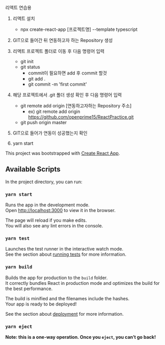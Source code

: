 리액트 연습용

1. 리액트 설치
   - npx create-react-app [프로젝트명] --template typescript
2. GIT으로 들어간 뒤 연동하고자 하는 Repository 생성
3. 리액트 프로젝트 폴더로 이동 후 다음 명령어 입력
   - git init
   - git status
     - commit이 필요하면 add 후 commit 할것
     - git add .
     - git commit -m 'first commit'
4. 해당 프로젝트에서 .git 폴더 생성 확인 후 다음 명령어 입력
   - git remote add origin [연동하고자하는 Repository 주소]
     - ex) git remote add origin https://github.com/openprime15/ReactPractice.git
   - git push origin master
5. GIT으로 들어가 연동이 성공했는지 확인

6. yarn start

This project was bootstrapped with [Create React App](https://github.com/facebook/create-react-app).

## Available Scripts

In the project directory, you can run:

### `yarn start`

Runs the app in the development mode.<br />
Open [http://localhost:3000](http://localhost:3000) to view it in the browser.

The page will reload if you make edits.<br />
You will also see any lint errors in the console.

### `yarn test`

Launches the test runner in the interactive watch mode.<br />
See the section about [running tests](https://facebook.github.io/create-react-app/docs/running-tests) for more information.

### `yarn build`

Builds the app for production to the `build` folder.<br />
It correctly bundles React in production mode and optimizes the build for the best performance.

The build is minified and the filenames include the hashes.<br />
Your app is ready to be deployed!

See the section about [deployment](https://facebook.github.io/create-react-app/docs/deployment) for more information.

### `yarn eject`

**Note: this is a one-way operation. Once you `eject`, you can’t go back!**
